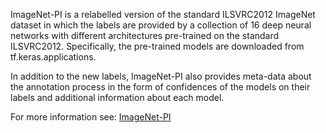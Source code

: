 ImageNet-PI is a relabelled version of the standard ILSVRC2012 ImageNet
dataset in which the labels are provided by a collection of 16 deep neural
networks with different architectures pre-trained on the standard
ILSVRC2012. Specifically, the pre-trained models are downloaded from
tf.keras.applications.

In addition to the new labels, ImageNet-PI also provides meta-data about the
annotation process in the form of confidences of the models on their labels
and additional information about each model.

For more information see: [ImageNet-PI](https://github.com/google-research-datasets/imagenet_pi)